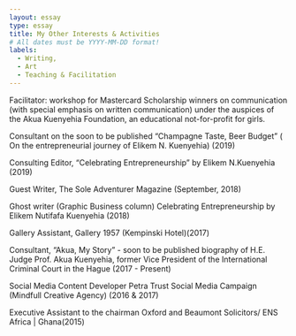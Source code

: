 ```yaml
---
layout: essay
type: essay
title: My Other Interests & Activities
# All dates must be YYYY-MM-DD format!
labels:
  - Writing, 
  - Art
  - Teaching & Facilitation
---
```




Facilitator: workshop for Mastercard Scholarship winners on communication  (with special emphasis on written communication) under the auspices of the Akua Kuenyehia Foundation, an educational not-for-profit for girls.

Consultant on the soon to be published  “Champagne Taste, Beer Budget” ( On the entrepreneurial journey of Elikem N. Kuenyehia)		(2019)

Consulting Editor, “Celebrating Entrepreneurship” by Elikem N.Kuenyehia (2019)

Guest Writer, The Sole Adventurer Magazine (September, 2018)

Ghost writer (Graphic Business column) Celebrating Entrepreneurship by Elikem Nutifafa Kuenyehia (2018)

Gallery Assistant, Gallery 1957 (Kempinski Hotel)(2017)

Consultant, “Akua, My Story” - soon to be published biography of H.E. Judge Prof. Akua Kuenyehia, former Vice President of the International Criminal Court in the Hague (2017 - Present)

Social Media Content Developer Petra Trust Social Media Campaign (Mindfull Creative Agency) (2016 & 2017)

Executive Assistant to the chairman Oxford and Beaumont Solicitors/ ENS Africa | Ghana(2015)

